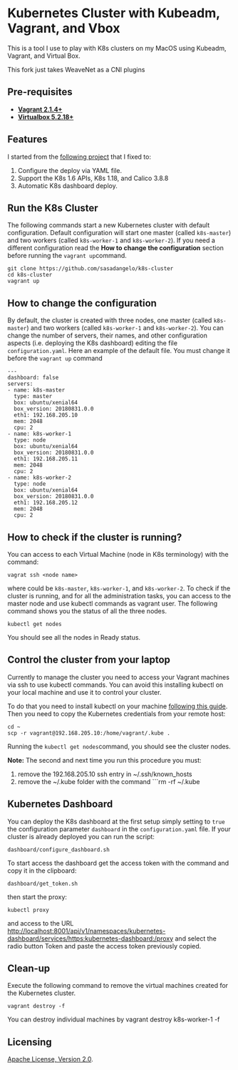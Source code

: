 # Kubernetes Cluster with Kubeadm, Vagrant, and Vbox

This is a tool I use to play with K8s clusters on my MacOS using Kubeadm, Vagrant, and Virtual Box. 

This fork just takes WeaveNet as a CNI plugins

## Pre-requisites

 * **[Vagrant 2.1.4+](https://www.vagrantup.com)**
 * **[Virtualbox 5.2.18+](https://www.virtualbox.org)**

## Features 

I started from the [following project](https://github.com/ecomm-integration-ballerina/kubernetes-cluster/) that I fixed to: 
 
1. Configure the deploy via YAML file.
2. Support the K8s 1.6 APIs, K8s 1.18, and Calico 3.8.8
3. Automatic K8s dashboard deploy. 
 
## Run the K8s Cluster

The following commands start a new Kubernetes cluster with default configuration. Default configuration will start one master (called ```k8s-master```) and two workers (called ```k8s-worker-1``` and ```k8s-worker-2```). If you need a different configuration read the **How to change the configuration** section before running the ```vagrant up```command.

```
git clone https://github.com/sasadangelo/k8s-cluster
cd k8s-cluster
vagrant up
```

## How to change the configuration

By default, the cluster is created with three nodes, one master (called ```k8s-master```) and two workers (called ```k8s-worker-1``` and ```k8s-worker-2```). You can change the number of servers, their names, and other configuration aspects (i.e. deploying the K8s dashboard) editing the file ```configuration.yaml```. Here an example of the default file. You must change it before the ```vagrant up``` command

```
---
dashboard: false
servers:
- name: k8s-master
  type: master
  box: ubuntu/xenial64
  box_version: 20180831.0.0
  eth1: 192.168.205.10
  mem: 2048
  cpu: 2
- name: k8s-worker-1
  type: node
  box: ubuntu/xenial64
  box_version: 20180831.0.0
  eth1: 192.168.205.11
  mem: 2048
  cpu: 2
- name: k8s-worker-2
  type: node
  box: ubuntu/xenial64
  box_version: 20180831.0.0
  eth1: 192.168.205.12
  mem: 2048
  cpu: 2
```

## How to check if the cluster is running?

You can access to each Virtual Machine (node in K8s terminology) with the command:

```
vagrat ssh <node name>
```

where <node name> could be ```k8s-master```, ```k8s-worker-1```, and ```k8s-worker-2```. To check if the cluster is running, and for all the administration tasks, you can access to the master node and use kubectl commands as vagrant user. The following command shows you the status of all the three nodes.
 
```
kubectl get nodes
```

You should see all the nodes in Ready status.

## Control the cluster from your laptop

Currently to manage the cluster you need to access your Vagrant machines via ssh to use kubectl commands. You can avoid this installing kubectl on your local machine and use it to control your cluster.

To do that you need to install kubectl on your machine [following this guide](https://kubernetes.io/docs/tasks/tools/install-kubectl/). Then you need to copy the Kubernetes credentials from your remote host:

```
cd ~
scp -r vagrant@192.168.205.10:/home/vagrant/.kube .
```

Running the ```kubectl get nodes```command, you should see the cluster nodes.

**Note:** The second and next time you run this procedure you must:
1. remove the 192.168.205.10 ssh entry in ~/.ssh/known_hosts
2. remove the ~/.kube folder with the command ```rm -rf ~/.kube

## Kubernetes Dashboard

You can deploy the K8s dashboard at the first setup simply setting to ```true``` the configuration parameter ```dashboard``` in the ```configuration.yaml``` file. If your cluster is already deployed you can run the script:

```
dashboard/configure_dashboard.sh
```

To start access the dashboard get the access token with the command and copy it in the clipboard:

```
dashboard/get_token.sh
```

then start the proxy:

```
kubectl proxy
```

and access to the URL [http://localhost:8001/api/v1/namespaces/kubernetes-dashboard/services/https:kubernetes-dashboard:/proxy](http://localhost:8001/api/v1/namespaces/kubernetes-dashboard/services/https:kubernetes-dashboard:/proxy/) and select the radio button Token and paste the access token previously copied. 

## Clean-up

Execute the following command to remove the virtual machines created for the Kubernetes cluster.

```
vagrant destroy -f
```

You can destroy individual machines by vagrant destroy k8s-worker-1 -f

## Licensing

[Apache License, Version 2.0](http://opensource.org/licenses/Apache-2.0).
